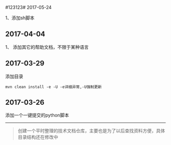 
#123123# 2017-05-24

1、添加sh脚本


## 2017-04-04

1、
添加其它的帮助文档，不限于某种语言




## 2017-03-29

添加目录

```
mvn clean install -e -U -e详细异常,-U强制更新
```





## 2017-03-26


添加一个一键提交的python脚本

---

> 创建一个平时整理的技术文档仓库，主要也是为了以后查找资料方便，具体目录结构还在修改中



